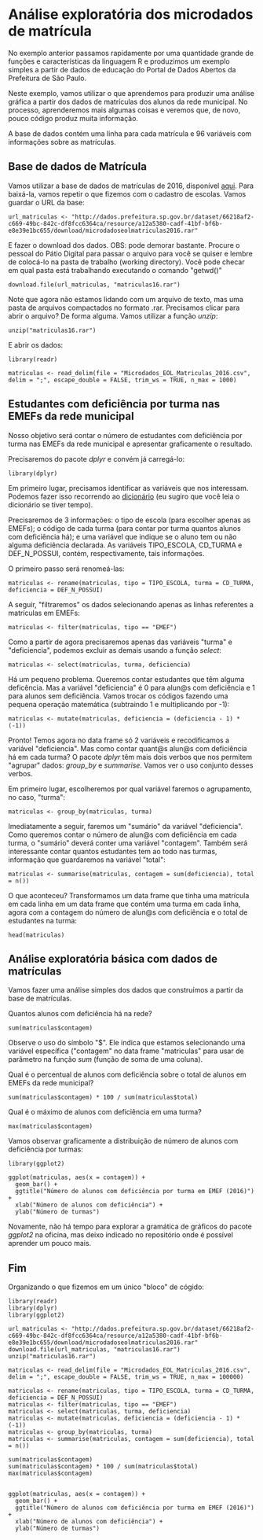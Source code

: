 # Análise exploratória dos microdados de matrícula

No exemplo anterior passamos rapidamente por uma quantidade grande de funções e características da linguagem R e produzimos um exemplo simples a partir de dados de educação do Portal de Dados Abertos da Prefeitura de São Paulo.

Neste exemplo, vamos utilizar o que aprendemos para produzir uma análise gráfica a partir dos dados de matrículas dos alunos da rede municipal. No processo, aprenderemos mais algumas coisas e veremos que, de novo, pouco código produz muita informação.

A base de dados contém uma linha para cada matrícula e 96 variáveis com informações sobre as matrículas.

## Base de dados de Matrícula

Vamos utilizar a base de dados de matrículas de 2016, disponível [aqui](http://dados.prefeitura.sp.gov.br/dataset/microdados-da-rede-municipal-de-ensino-matriculas/resource/a12a5380-cadf-41bf-bf6b-e8e39e1bc655). Para baixá-la, vamos repetir o que fizemos com o cadastro de escolas. Vamos guardar o URL da base:

```{r}
url_matriculas <- "http://dados.prefeitura.sp.gov.br/dataset/66218af2-c669-49bc-842c-df8fcc6364ca/resource/a12a5380-cadf-41bf-bf6b-e8e39e1bc655/download/microdadoseolmatriculas2016.rar"
```

E fazer o download dos dados. OBS: pode demorar bastante. Procure o pessoal do Pátio Digital para passar o arquivo para você se quiser e lembre de colocá-lo na pasta de trabalho (working directory). Você pode checar em qual pasta está trabalhando executando o comando "getwd()"

```{r}
download.file(url_matriculas, "matriculas16.rar")
```

Note que agora não estamos lidando com um arquivo de texto, mas uma pasta de arquivos compactados no formato .rar. Precisamos clicar para abrir o arquivo? De forma alguma. Vamos utilizar a função _unzip_:

```{r}
unzip("matriculas16.rar")
```

E abrir os dados:

```{r}
library(readr)

matriculas <- read_delim(file = "Microdados_EOL_Matriculas_2016.csv", delim = ";", escape_double = FALSE, trim_ws = TRUE, n_max = 1000)
```

## Estudantes com deficiência por turma nas EMEFs da rede municipal

Nosso objetivo será contar o número de estudantes com deficiência por turma nas EMEFs da rede municipal e apresentar graficamente o resultado.

Precisaremos do pacote _dplyr_ e convém já carregá-lo:

```{r}
library(dplyr)
```

Em primeiro lugar, precisamos identificar as variáveis que nos interessam. Podemos fazer isso recorrendo ao [dicionário](http://dados.prefeitura.sp.gov.br/dataset/microdados-da-rede-municipal-de-ensino-matriculas/resource/a59b705b-febc-4968-b406-360d4a163747?inner_span=True) (eu sugiro que você leia o dicionário se tiver tempo).

Precisaremos de 3 informações: o tipo de escola (para escolher apenas as EMEFs); o código de cada turma (para contar por turma quantos alunos com deficiência há); e uma variável que indique se o aluno tem ou não alguma deficiência declarada. As variáveis TIPO_ESCOLA, CD_TURMA e DEF_N_POSSUI, contém, respectivamente, tais informações.

O primeiro passo será renomeá-las:

```{r}
matriculas <- rename(matriculas, tipo = TIPO_ESCOLA, turma = CD_TURMA, deficiencia = DEF_N_POSSUI)
```

A seguir, "filtraremos" os dados selecionando apenas as linhas referentes a matrículas em EMEFs:

```{r}
matriculas <- filter(matriculas, tipo == "EMEF")
```

Como a partir de agora precisaremos apenas das variáveis "turma" e "deficiencia", podemos excluir as demais usando a função _select_:

```{r}
matriculas <- select(matriculas, turma, deficiencia)
```

Há um pequeno problema. Queremos contar estudantes que têm alguma deficência. Mas a variável "deficiencia" é 0 para alun@s com deficiência e 1 para alunos sem deficiência. Vamos trocar os códigos fazendo uma pequena operação matemática (subtraindo 1 e multiplicando por -1):

```{r}
matriculas <- mutate(matriculas, deficiencia = (deficiencia - 1) * (-1))
```

Pronto! Temos agora no data frame só 2 variáveis e recodificamos a variável "deficiencia". Mas como contar quant@s alun@s com deficiência há em cada turma? O pacote _dplyr_ têm mais dois verbos que nos permitem "agrupar" dados: _group\_by_ e _summarise_. Vamos ver o uso conjunto desses verbos.

Em primeiro lugar, escolheremos por qual variável faremos o agrupamento, no caso, "turma":

```{r}
matriculas <- group_by(matriculas, turma)
```

Imediatamente a seguir, faremos um "sumário" da variável "deficiencia". Como queremos contar o número de alun@s com deficiência em cada turma, o "sumário" deverá conter uma variável "contagem". Também será interessante contar quantos estudantes tem ao todo nas turmas, informação que guardaremos na variável "total":

```{r}
matriculas <- summarise(matriculas, contagem = sum(deficiencia), total = n())
```

O que aconteceu? Transformamos um data frame que tinha uma matrícula em cada linha em um data frame que contém uma turma em cada linha, agora com a contagem do número de alun@s com deficiência e o total de estudantes na turma:

```{r}
head(matriculas)
```

## Análise exploratória básica com dados de matrículas

Vamos fazer uma análise simples dos dados que construímos a partir da base de matrículas.

Quantos alunos com deficiência há na rede?

```{r}
sum(matriculas$contagem)
```

Observe o uso do símbolo "$". Ele indica que estamos selecionando uma variável específica ("contagem" no data frame "matriculas" para usar de parâmetro na função _sum_ (função de soma de uma coluna).

Qual é o percentual de alunos com deficiência sobre o total de alunos em EMEFs da rede municipal?

```{r}
sum(matriculas$contagem) * 100 / sum(matriculas$total)
```

Qual é o máximo de alunos com deficiência em uma turma?

```{r}
max(matriculas$contagem)
```

Vamos observar graficamente a distribuição de número de alunos com deficiência por turmas:

```{r}
library(ggplot2)

ggplot(matriculas, aes(x = contagem)) +
  geom_bar() + 
  ggtitle("Número de alunos com deficiência por turma em EMEF (2016)") + 
  xlab("Número de alunos com deficiência") + 
  ylab("Número de turmas")
```

Novamente, não há tempo para explorar a gramática de gráficos do pacote _ggplot2_ na oficina, mas deixo indicado no repositório onde é possível aprender um pouco mais.

## Fim

Organizando o que fizemos em um único "bloco" de cógido:

```{r}
library(readr)
library(dplyr)
library(ggplot2)

url_matriculas <- "http://dados.prefeitura.sp.gov.br/dataset/66218af2-c669-49bc-842c-df8fcc6364ca/resource/a12a5380-cadf-41bf-bf6b-e8e39e1bc655/download/microdadoseolmatriculas2016.rar"
download.file(url_matriculas, "matriculas16.rar")
unzip("matriculas16.rar")

matriculas <- read_delim(file = "Microdados_EOL_Matriculas_2016.csv", delim = ";", escape_double = FALSE, trim_ws = TRUE, n_max = 100000)

matriculas <- rename(matriculas, tipo = TIPO_ESCOLA, turma = CD_TURMA, deficiencia = DEF_N_POSSUI)
matriculas <- filter(matriculas, tipo == "EMEF")
matriculas <- select(matriculas, turma, deficiencia)
matriculas <- mutate(matriculas, deficiencia = (deficiencia - 1) * (-1))
matriculas <- group_by(matriculas, turma)
matriculas <- summarise(matriculas, contagem = sum(deficiencia), total = n())

sum(matriculas$contagem)
sum(matriculas$contagem) * 100 / sum(matriculas$total)
max(matriculas$contagem)


ggplot(matriculas, aes(x = contagem)) +
  geom_bar() + 
  ggtitle("Número de alunos com deficiência por turma em EMEF (2016)") + 
  xlab("Número de alunos com deficiência") + 
  ylab("Número de turmas")


```
